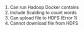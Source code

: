 1. Can run Hadoop Docker contains
2. Include Scalding to count words
3. Can upload file to HDFS (Error 1)
4. Cannot download file from HDFS